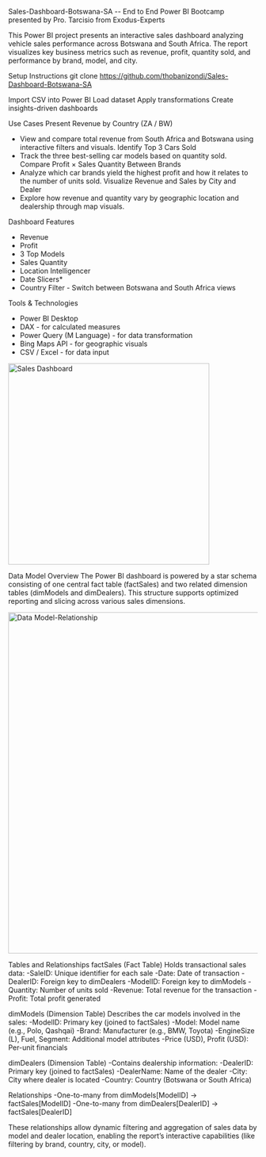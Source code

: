 Sales-Dashboard-Botswana-SA -- End to End Power BI Bootcamp presented by Pro. Tarcisio from Exodus-Experts

This Power BI project presents an interactive sales dashboard analyzing vehicle sales performance across Botswana and South Africa. The report visualizes key business metrics such as revenue, profit, quantity sold, and performance by brand, model, and city.

Setup Instructions git clone https://github.com/thobanizondi/Sales-Dashboard-Botswana-SA

Import CSV into Power BI Load dataset
Apply transformations
Create insights-driven dashboards

Use Cases
Present Revenue by Country (ZA / BW)  
* View and compare total revenue from South Africa and Botswana using interactive filters and visuals.
Identify Top 3 Cars Sold  
* Track the three best-selling car models based on quantity sold.
Compare Profit × Sales Quantity Between Brands  
* Analyze which car brands yield the highest profit and how it relates to the number of units sold.
Visualize Revenue and Sales by City and Dealer 
* Explore how revenue and quantity vary by geographic location and dealership through map visuals.

Dashboard Features
- Revenue 
- Profit 
- 3 Top Models 
- Sales Quantity
- Location Intelligencer  
- Date Slicers*  
- Country Filter - Switch between Botswana and South Africa views
  
Tools & Technologies
- Power BI Desktop
- DAX - for calculated measures
- Power Query (M Language) - for data transformation
- Bing Maps API - for geographic visuals
- CSV / Excel -  for data input

<img width="406" alt="Sales Dashboard" src="https://github.com/user-attachments/assets/4397df3b-75f7-4a27-8c6c-5db746a55167" />


Data Model Overview
The Power BI dashboard is powered by a star schema consisting of one central fact table (factSales) and two related dimension tables (dimModels and dimDealers). This structure supports optimized reporting and slicing across various sales dimensions.

<img width="688" alt="Data Model-Relationship" src="https://github.com/user-attachments/assets/6e9b131c-1d73-4460-acd8-7f962da650a7" />

Tables and Relationships
factSales (Fact Table)
Holds transactional sales data:
-SaleID: Unique identifier for each sale
-Date: Date of transaction
-DealerID: Foreign key to dimDealers
-ModelID: Foreign key to dimModels
-Quantity: Number of units sold
-Revenue: Total revenue for the transaction
-Profit: Total profit generated

dimModels (Dimension Table)
Describes the car models involved in the sales:
-ModelID: Primary key (joined to factSales)
-Model: Model name (e.g., Polo, Qashqai)
-Brand: Manufacturer (e.g., BMW, Toyota)
-EngineSize (L), Fuel, Segment: Additional model attributes
-Price (USD), Profit (USD): Per-unit financials

dimDealers (Dimension Table)
-Contains dealership information:
-DealerID: Primary key (joined to factSales)
-DealerName: Name of the dealer
-City: City where dealer is located
-Country: Country (Botswana or South Africa)

Relationships
-One-to-many from dimModels[ModelID] → factSales[ModelID]
-One-to-many from dimDealers[DealerID] → factSales[DealerID]

These relationships allow dynamic filtering and aggregation of sales data by model and dealer location, enabling the report’s interactive capabilities (like filtering by brand, country, city, or model).












